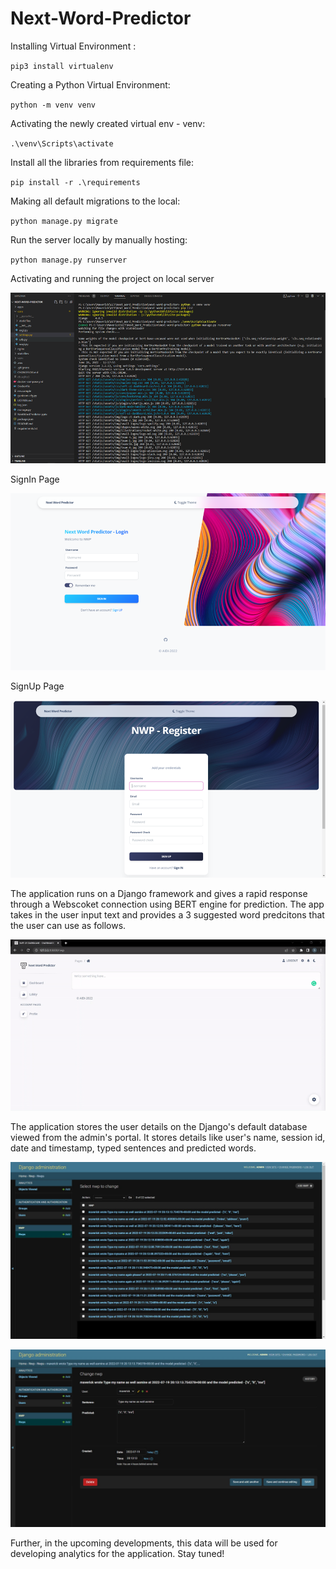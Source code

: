 # Next-Word-Predictor

Installing Virtual Environment :

`pip3 install virtualenv`

Creating a Python Virtual Environment:

`python -m venv venv`

Activating the newly created virtual env - venv:

`.\venv\Scripts\activate`

Install all the libraries from requirements file:

`pip install -r .\requirements`

Making all default migrations to the local:

`python manage.py migrate`

Run the server locally by manually hosting:

`python manage.py runserver`

Activating and running the project on local server

![server](./staticfiles/images/server.jpg)

SignIn Page

![login](./staticfiles/images/login.jpg)

SignUp Page

![login_2](./staticfiles/images/login_2.jpg)

The application runs on a Django framework and gives a rapid response through a Webscoket connection using BERT engine for prediction. The app takes in the user input text and provides a 3 suggested word predcitons that the user can use as follows.

![NWP](./staticfiles/images/ui.gif)

The application stores the user details on the Django's default database viewed from the admin's portal. It stores details like user's name, session id, date and timestamp, typed sentences and predicted words.

![Output](./staticfiles/images/out.jpg)

![db](./staticfiles/images/db.jpg)

Further, in the upcoming developments, this data will be used for developing analytics for the application. Stay tuned!
